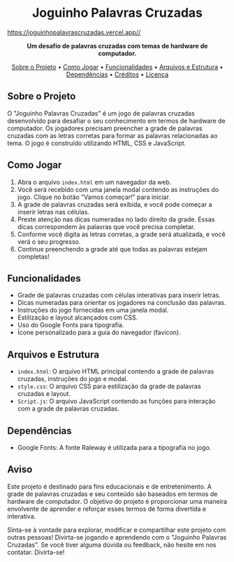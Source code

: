 <h1 align="center">Joguinho Palavras Cruzadas</h1>

https://joguinhopalavrascruzadas.vercel.app//

<p align="center">
  <strong>Um desafio de palavras cruzadas com temas de hardware de computador.</strong>
</p>

<p align="center">
  <a href="#sobre-o-projeto">Sobre o Projeto</a> •
  <a href="#como-jogar">Como Jogar</a> •
  <a href="#funcionalidades">Funcionalidades</a> •
  <a href="#arquivos-e-estrutura">Arquivos e Estrutura</a> •
  <a href="#dependências">Dependências</a> •
  <a href="#créditos">Créditos</a> •
  <a href="#licença">Licença</a>
</p>

## Sobre o Projeto

O "Joguinho Palavras Cruzadas" é um jogo de palavras cruzadas desenvolvido para desafiar o seu conhecimento em termos de hardware de computador. Os jogadores precisam preencher a grade de palavras cruzadas com as letras corretas para formar as palavras relacionadas ao tema. O jogo é construído utilizando HTML, CSS e JavaScript.

## Como Jogar

1. Abra o arquivo `index.html` em um navegador da web.
2. Você será recebido com uma janela modal contendo as instruções do jogo. Clique no botão "Vamos começar!" para iniciar.
3. A grade de palavras cruzadas será exibida, e você pode começar a inserir letras nas células.
4. Preste atenção nas dicas numeradas no lado direito da grade. Essas dicas correspondem às palavras que você precisa completar.
5. Conforme você digita as letras corretas, a grade será atualizada, e você verá o seu progresso.
6. Continue preenchendo a grade até que todas as palavras estejam completas!

## Funcionalidades

-   Grade de palavras cruzadas com células interativas para inserir letras.
-   Dicas numeradas para orientar os jogadores na conclusão das palavras.
-   Instruções do jogo fornecidas em uma janela modal.
-   Estilização e layout alcançados com CSS.
-   Uso do Google Fonts para tipografia.
-   Ícone personalizado para a guia do navegador (favicon).

## Arquivos e Estrutura

-   `index.html`: O arquivo HTML principal contendo a grade de palavras cruzadas, instruções do jogo e modal.
-   `style.css`: O arquivo CSS para estilização da grade de palavras cruzadas e layout.
-   `Script.js`: O arquivo JavaScript contendo as funções para interação com a grade de palavras cruzadas.

## Dependências

-   Google Fonts: A fonte Raleway é utilizada para a tipografia no jogo.

## Aviso

Este projeto é destinado para fins educacionais e de entretenimento. A grade de palavras cruzadas e seu conteúdo são baseados em termos de hardware de computador. O objetivo do projeto é proporcionar uma maneira envolvente de aprender e reforçar esses termos de forma divertida e interativa.

Sinta-se à vontade para explorar, modificar e compartilhar este projeto com outras pessoas! Divirta-se jogando e aprendendo com o "Joguinho Palavras Cruzadas". Se você tiver alguma dúvida ou feedback, não hesite em nos contatar. Divirta-se!
